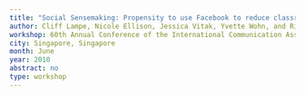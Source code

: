 ```yaml
---
title: "Social Sensemaking: Propensity to use Facebook to reduce classroom equivocality"
author: Cliff Lampe, Nicole Ellison, Jessica Vitak, Yvette Wohn, and Rick Wash
workshop: 60th Annual Conference of the International Communication Association
city: Singapore, Singapore
month: June
year: 2010
abstract: no
type: workshop
---
```

